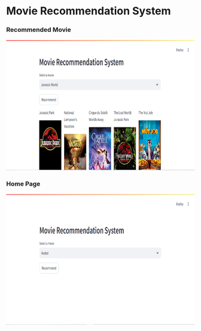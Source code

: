 # Movie Recommendation System

### Recommended Movie
<img src="https://github.com/gyan2976/Movie-Recommendation-System/blob/main/output/recmovies.png?raw=true" width="850" height="350">

### Home Page
<img src="https://github.com/gyan2976/Movie-Recommendation-System/blob/main/output/mainpage.png?raw=true" width="850" height="350">
